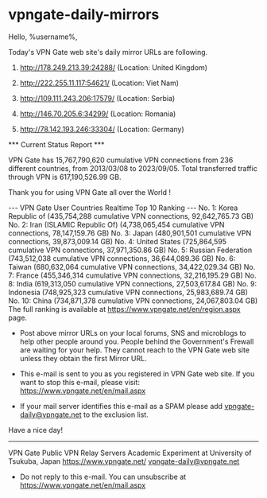 # vpngate-daily-mirrors

Hello, %username%,

Today's VPN Gate web site's daily mirror URLs are following.

1. http://178.249.213.39:24288/
   (Location: United Kingdom)

2. http://222.255.11.117:54621/
   (Location: Viet Nam)

3. http://109.111.243.206:17579/
   (Location: Serbia)

4. http://146.70.205.6:34299/
   (Location: Romania)

5. http://78.142.193.246:33304/
   (Location: Germany)


*** Current Status Report ***

VPN Gate has 15,767,790,620 cumulative VPN connections from 236 different countries, from 2013/03/08 to 2023/09/05.
Total transferred traffic through VPN is 617,190,526.99 GB.

Thank you for using VPN Gate all over the World !


--- VPN Gate User Countries Realtime Top 10 Ranking ---
No. 1: Korea Republic of (435,754,288 cumulative VPN connections, 92,642,765.73 GB)
No. 2: Iran (ISLAMIC Republic Of) (4,738,065,454 cumulative VPN connections, 78,147,159.76 GB)
No. 3: Japan (480,901,501 cumulative VPN connections, 39,873,009.14 GB)
No. 4: United States (725,864,595 cumulative VPN connections, 37,971,350.86 GB)
No. 5: Russian Federation (743,512,038 cumulative VPN connections, 36,644,089.36 GB)
No. 6: Taiwan (680,632,064 cumulative VPN connections, 34,422,029.34 GB)
No. 7: France (455,346,314 cumulative VPN connections, 32,216,195.29 GB)
No. 8: India (619,313,050 cumulative VPN connections, 27,503,617.84 GB)
No. 9: Indonesia (748,925,323 cumulative VPN connections, 25,983,689.74 GB)
No. 10: China (734,871,378 cumulative VPN connections, 24,067,803.04 GB)
The full ranking is available at https://www.vpngate.net/en/region.aspx page.


* Post above mirror URLs on your local forums, SNS and microblogs
  to help other people around you.
  People behind the Government's Frewall are waiting for your help.
  They cannot reach to the VPN Gate web site
  unless they obtain the first Mirror URL.

* This e-mail is sent to you as you registered in VPN Gate web site.
  If you want to stop this e-mail, please visit:
  https://www.vpngate.net/en/mail.aspx

* If your mail server identifies this e-mail as a SPAM
  please add vpngate-daily@vpngate.net to the exclusion list.

Have a nice day!

------------------------------------------------------
VPN Gate Public VPN Relay Servers
Academic Experiment at University of Tsukuba, Japan
https://www.vpngate.net/
vpngate-daily@vpngate.net
* Do not reply to this e-mail.
  You can unsubscribe at https://www.vpngate.net/en/mail.aspx



